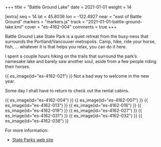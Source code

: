 +++
title = "Battle Ground Lake"
date = 2021-01-01
weight = 14

[extra]
seq = 14
lat = 45.8036
lon = -122.4927
near = "east of Battle Ground"
markers = "markers.js"
track = "2021-01-01-battle-ground-lake.kml"
cover = "es-4162-004"
comments = true
+++

Battle Ground Lake State Park is a quiet retreat from the busy-ness that surrounds the Portland/Vancouver metropolis. Camp, hike, ride your horse, fish, … whatever it is that helps you relax, you can do it here.

<!-- more -->

I spent a couple hours hiking on the trails that surround the park’s namesake lake and barely saw another soul, aside from a few people riding their horses.

{{ es_image(id="es-4162-021") }}
Not a bad way to welcome in the new year.

Some day I shall have to return to check out the rental cabins.

{{ es_image(id="es-4162-004") }}
{{ es_image(id="es-4162-007") }}
{{ es_image(id="es-4162-013") }}
{{ es_image(id="es-4162-016") }}
{{ es_image(id="es-4162-019") }}
{{ es_image(id="es-4162-027") }}
{{ es_image(id="es-4162-031") }}
{{ es_image(id="es-4162-032") }}
{{ es_image(id="es-4162-038") }}

For more information:

* [State Parks web site](https://parks.state.wa.us/472/Battle-Ground-Lake)
